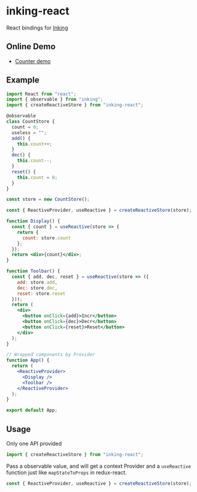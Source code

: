 # inking-react

React bindings for [Inking](https://github.com/inkerjs/inking)

## Online Demo

- [Counter demo](<https://codesandbox.io/s/k9p37vv6rr>)

## Example

```jsx
import React from "react";
import { observable } from "inking";
import { createReactiveStore } from "inking-react";

@observable
class CountStore {
  count = 0;
  useless = "";
  add() {
    this.count++;
  }
  dec() {
    this.count--;
  }
  reset() {
    this.count = 0;
  }
}

const store = new CountStore();

const { ReactiveProvider, useReactive } = createReactiveStore(store);

function Display() {
  const { count } = useReactive(store => {
    return {
      count: store.count
    };
  });
  return <div>{count}</div>;
}

function Toolbar() {
  const { add, dec, reset } = useReactive(store => ({
    add: store.add,
    dec: store.dec,
    reset: store.reset
  }));
  return (
    <div>
      <button onClick={add}>Incr</button>
      <button onClick={dec}>Decr</button>
      <button onClick={reset}>Reset</button>
    </div>
  );
}

// Wrapped components by Provider
function App() {
  return (
    <ReactiveProvider>
      <Display />
      <Toolbar />
    </ReactiveProvider>
  );
}

export default App;
```

## Usage

Only one API provided

```js
import { createReactiveStore } from "inking-react";
```

Pass a observable value, and will get a context Provider and a `useReactive` function just like `mapStateToProps` in redux-react.

```js
const { ReactiveProvider, useReactive } = createReactiveStore(store);
```